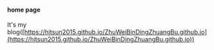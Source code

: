 #### home page

It's my blog([https://hitsun2015.github.io/ZhuWeiBinDingZhuangBu.github.io](https://hitsun2015.github.io/ZhuWeiBinDingZhuangBu.github.io))
